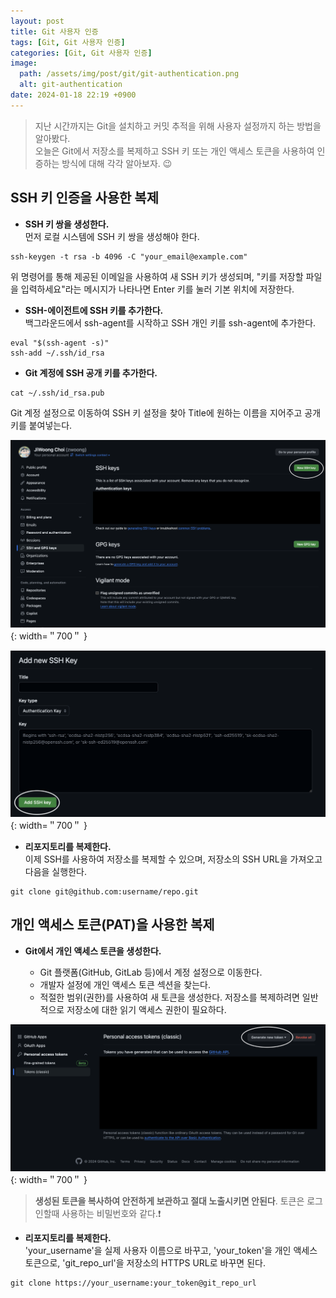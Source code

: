 ```yaml
---
layout: post
title: Git 사용자 인증
tags: [Git, Git 사용자 인증]
categories: [Git, Git 사용자 인증]
image:
  path: /assets/img/post/git/git-authentication.png
  alt: git-authentication
date: 2024-01-18 22:19 +0900
---
```


> 지난 시간까지는 Git을 설치하고 커밋 추적을 위해 사용자 설정까지 하는 방법을 알아봤다. <br>
> 오늘은 Git에서 저장소를 복제하고 SSH 키 또는 개인 액세스 토큰을 사용하여 인증하는 방식에 대해 각각 알아보자. 😉

## SSH 키 인증을 사용한 복제

- **SSH 키 쌍을 생성한다.** <br>
  먼저 로컬 시스템에 SSH 키 쌍을 생성해야 한다.

```console
ssh-keygen -t rsa -b 4096 -C "your_email@example.com"
```

위 명령어를 통해 제공된 이메일을 사용하여 새 SSH 키가 생성되며, "키를 저장할 파일을 입력하세요"라는 메시지가 나타나면 Enter 키를 눌러 기본 위치에 저장한다.

- **SSH-에이전트에 SSH 키를 추가한다.** <br>
  백그라운드에서 ssh-agent를 시작하고 SSH 개인 키를 ssh-agent에 추가한다.

```console
eval "$(ssh-agent -s)"
ssh-add ~/.ssh/id_rsa
```

- **Git 계정에 SSH 공개 키를 추가한다.** <br>

```console
cat ~/.ssh/id_rsa.pub
```

Git 계정 설정으로 이동하여 SSH 키 설정을 찾아 Title에 원하는 이름을 지어주고 공개 키를 붙여넣는다.

![git-access-token-registration](/assets/img/post/git/git-access-token-registration.png){: width=＂700＂ }

![git-access-token-registration-detail](/assets/img/post/git/git-access-token-registration-detail.png){: width=＂700＂ }

- **리포지토리를 복제한다.** <br>
  이제 SSH를 사용하여 저장소를 복제할 수 있으며, 저장소의 SSH URL을 가져오고 다음을 실행한다.

```console
git clone git@github.com:username/repo.git
```

## 개인 액세스 토큰(PAT)을 사용한 복제

- **Git에서 개인 액세스 토큰을 생성한다.**

  - Git 플랫폼(GitHub, GitLab 등)에서 계정 설정으로 이동한다.
  - 개발자 설정에 개인 액세스 토큰 섹션을 찾는다.
  - 적절한 범위(권한)를 사용하여 새 토큰을 생성한다. 저장소를 복제하려면 일반적으로 저장소에 대한 읽기 액세스 권한이 필요하다.

![git-pat-generate](/assets/img/post/git/git-pat-generate.png){: width=＂700＂ }

> **생성된 토큰을 복사하여 안전하게 보관하고 절대 노출시키면 안된다**. 토큰은 로그인할때 사용하는 비밀번호와 같다.❗️

- **리포지토리를 복제한다.** <br>
  'your_username'을 실제 사용자 이름으로 바꾸고, 'your_token'을 개인 액세스 토큰으로, 'git_repo_url'을 저장소의 HTTPS URL로 바꾸면 된다.

```console
git clone https://your_username:your_token@git_repo_url
```
